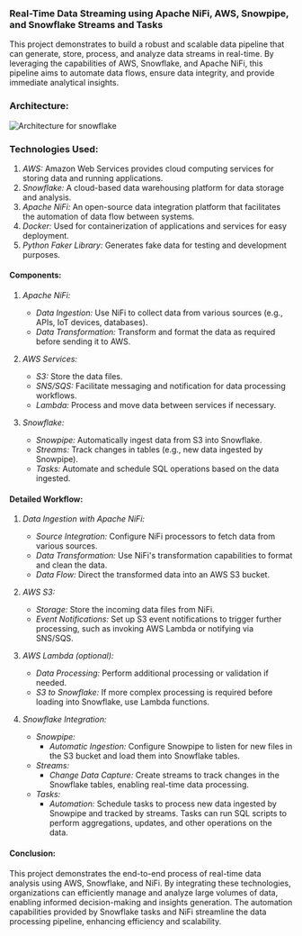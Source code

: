 
### Real-Time Data Streaming using Apache NiFi, AWS, Snowpipe, and Snowflake Streams and Tasks

This project demonstrates to build a robust and scalable data pipeline that can generate, store, process, and analyze data streams in real-time. By leveraging the capabilities of AWS, Snowflake, and Apache NiFi, this pipeline aims to automate data flows, ensure data integrity, and provide immediate analytical insights.


### Architecture:


![Architecture for snowflake](https://github.com/mythili2734/data-warehouse-snowflake-for-data-engineering/assets/158598007/f5cead9c-7681-4803-8c63-37eeae93c0fe)

### Technologies Used:

1. *AWS:*  Amazon Web Services provides cloud computing services for storing data and running applications.
2. *Snowflake:*  A cloud-based data warehousing platform for data storage and analysis.
3. *Apache NiFi:* An open-source data integration platform that facilitates the automation of data flow between systems.
4. *Docker:* Used for containerization of applications and services for easy deployment.
5. *Python Faker Library:* Generates fake data for testing and development purposes.


#### Components:

1. *Apache NiFi:*
   - *Data Ingestion:* Use NiFi to collect data from various sources (e.g., APIs, IoT devices, databases).
   - *Data Transformation:* Transform and format the data as required before sending it to AWS.

2. *AWS Services:*
   - *S3:* Store the data files.
   - *SNS/SQS:* Facilitate messaging and notification for data processing workflows.
   - *Lambda:* Process and move data between services if necessary.

3. *Snowflake:*
   - *Snowpipe:* Automatically ingest data from S3 into Snowflake.
   - *Streams:* Track changes in tables (e.g., new data ingested by Snowpipe).
   - *Tasks:* Automate and schedule SQL operations based on the data ingested.

#### Detailed Workflow:

1. *Data Ingestion with Apache NiFi:*
   - *Source Integration:* Configure NiFi processors to fetch data from various sources.
   - *Data Transformation:* Use NiFi's transformation capabilities to format and clean the data.
   - *Data Flow:* Direct the transformed data into an AWS S3 bucket.

2. *AWS S3:*
   - *Storage:* Store the incoming data files from NiFi.
   - *Event Notifications:* Set up S3 event notifications to trigger further processing, such as invoking AWS Lambda or notifying via SNS/SQS.

3. *AWS Lambda (optional):*
   - *Data Processing:* Perform additional processing or validation if needed.
   - *S3 to Snowflake:* If more complex processing is required before loading into Snowflake, use Lambda functions.

4. *Snowflake Integration:*
   - *Snowpipe:*
     - *Automatic Ingestion:* Configure Snowpipe to listen for new files in the S3 bucket and load them into Snowflake tables.
   - *Streams:*
     - *Change Data Capture:* Create streams to track changes in the Snowflake tables, enabling real-time data processing.
   - *Tasks:*
     - *Automation:* Schedule tasks to process new data ingested by Snowpipe and tracked by streams. Tasks can run SQL scripts to perform aggregations, updates, and other operations on the data.


#### Conclusion:

This project demonstrates the end-to-end process of real-time data analysis using AWS, Snowflake, and NiFi. By integrating these technologies, organizations can efficiently manage and analyze large volumes of data, enabling informed decision-making and insights generation. The automation capabilities provided by Snowflake tasks and NiFi streamline the data processing pipeline, enhancing efficiency and scalability.
